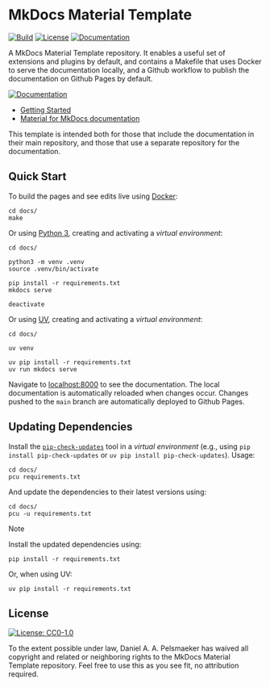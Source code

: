 # MkDocs Material Template
[![Build][github-build-badge]][github-build]
[![License][license-badge]][license]
[![Documentation][documentation-badge]][documentation]

A MkDocs Material Template repository. It enables a useful set of extensions and plugins by default, and contains a Makefile that uses Docker to serve the documentation locally, and a Github workflow to publish the documentation on Github Pages by default.

[![Documentation][documentation-button]][documentation]

- [Getting Started][documentation]
- [Material for MkDocs documentation](https://squidfunk.github.io/mkdocs-material/)

This template is intended both for those that include the documentation in their main repository, and those that use a separate repository for the documentation.


## Quick Start
To build the pages and see edits live using [Docker](https://www.docker.com/):

```shell
cd docs/
make
```

Or using [Python 3](https://www.python.org/), creating and activating a _virtual environment_:

```shell
cd docs/

python3 -m venv .venv
source .venv/bin/activate

pip install -r requirements.txt
mkdocs serve

deactivate
```

Or using [UV](https://docs.astral.sh/uv/), creating and activating a _virtual environment_:

```shell
cd docs/

uv venv

uv pip install -r requirements.txt
uv run mkdocs serve
```

Navigate to [localhost:8000](http://localhost:8000/) to see the documentation.
The local documentation is automatically reloaded when changes occur.
Changes pushed to the `main` branch are automatically deployed to Github Pages.


## Updating Dependencies
Install the [`pip-check-updates`](https://pypi.org/project/pip-check-updates/) tool in a _virtual environment_ (e.g., using `pip install pip-check-updates` or `uv pip install pip-check-updates`). Usage:

```shell
cd docs/
pcu requirements.txt
```

And update the dependencies to their latest versions using:

```shell
cd docs/
pcu -u requirements.txt
```

> [!NOTE]
> Install the updated dependencies using:
>
> ```shell
> pip install -r requirements.txt
> ```
>
> Or, when using UV:
>
> ```shell
> uv pip install -r requirements.txt
> ```


## License
[![License: CC0-1.0](https://licensebuttons.net/p/zero/1.0/88x31.png)](http://creativecommons.org/publicdomain/zero/1.0/)

To the extent possible under law, Daniel A. A. Pelsmaeker has waived all copyright and related or neighboring rights to the MkDocs Material Template repository. Feel free to use this as you see fit, no attribution required.

[github-build-badge]: https://img.shields.io/github/actions/workflow/status/Virtlink/mkdocs-material-template/documentation.yml
[github-build]: https://github.com/Virtlink/mkdocs-material-template/actions
[license-badge]: https://img.shields.io/github/license/Virtlink/mkdocs-material-template
[license]: https://github.com/Virtlink/mkdocs-material-template/blob/master/LICENSE
[documentation-badge]: https://img.shields.io/badge/docs-latest-brightgreen
[documentation]: https://pelsmaeker.net/mkdocs-material-template/
[documentation-button]: https://img.shields.io/badge/Documentation-blue?style=for-the-badge&logo=googledocs&logoColor=white
